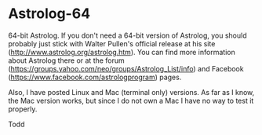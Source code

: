 # Astrolog-64
64-bit Astrolog. If you don't need a 64-bit version of Astrolog, you should probably just stick with Walter Pullen's official release at his site (http://www.astrolog.org/astrolog.htm). You can find more information about Astrolog there or at the forum (https://groups.yahoo.com/neo/groups/Astrolog_List/info) and Facebook (https://www.facebook.com/astrologprogram) pages.

Also, I have posted Linux and Mac (terminal only) versions. As far as I know, the Mac version works, but since I do not own a Mac I have no way to test it properly.

Todd

